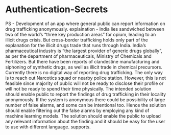 # Authentication-Secrets

PS - Development of an app where general public can report information on drug trafficking anonymously.
explaination - 
India lies sandwiched between two of the world’s “three key production areas” for opium, leading to an illicit drugs crisis. But cross-border trafficking holds only part of the explanation for the illicit drugs trade that runs through India. India’s pharmaceutical industry is “the largest provider of generic drugs globally”, as per the department of pharmaceuticals, Ministry of Chemicals and Fertilizers. But there have been reports of clandestine manufacturing and siphoning of synthetic drugs, as well as illicit trade in chemical precursors. Currently there is no digital way of reporting drug trafficking. The only way is to reach out Narcotics squad or nearby police station. However, this is not feasible since majority of public will not be ready to disclose their profile or will not be ready to spend their time physically. The intended solution should enable public to report the findings of drug trafficking in their locality anonymously. If the system is anonymous there could be possibility of large number of false alarms, and some can be intentional too. Hence the solution should enable filtering out the false alarms by employing any kind of machine learning models. The solution should enable the public to upload any relevant information about the finding and it should be easy for the user to use with different language. supports.
